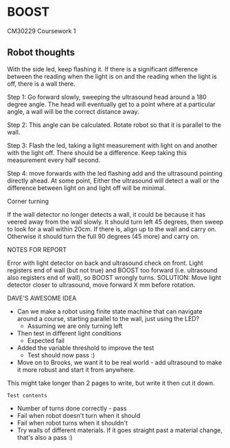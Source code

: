 BOOST
=====

CM30229 Coursework 1

Robot thoughts
--------------

With the side led, keep flashing it. If there is a significant difference between the reading when the light is on and the reading when the light is off, there is a wall there. 

Step 1: Go forward slowly, sweeping the ultrasound head around a 180 degree angle. The head will eventually get to a point where at a particular angle, a wall will be the correct distance away. 

Step 2: This angle can be calculated. Rotate robot so that it is parallel to the wall. 

Step 3: Flash the led, taking a light measurement with light on and another with the light off. There should be a difference. Keep taking this measurement every half second. 

Step 4: move forwards with the led flashing add and the ultrasound pointing directly ahead. At some point, Either the ultrasound will detect a wall or the difference between light on and light off will be minimal. 

Corner turning

If the wall detector no longer detects a wall, it could be because it has veered away from the wall slowly. It should turn left 45 degrees, then sweep to look for a wall within 20cm. If there is, align up to the wall and carry on. Otherwise it should turn the full 90 degrees (45 more) and carry on.

NOTES FOR REPORT

Error with light detector on back and ultrasound check on front.  Light registers end of wall (but not true) and BOOST too forward (i.e. ultrasound also registers end of wall), so BOOST wrongly turns.  SOLUTION: Move light detector closer to ultrasound, move forward X mm before rotation.




DAVE'S AWESOME IDEA
- Can we make a robot using finite state machine that can navigate around a course, starting parallel to the wall, just using the LED?
	- Assuming we are only turning left
- Then test in different light conditions
	- Expected fail
- Added the variable threshold to improve the test
	- Test should now pass :)
- Move on to Brooks, we want it to be real world - add ultrasound to make it more robust and start it from anywhere.

This might take longer than 2 pages to write, but write it then cut it down.
	
	Test contents
- Number of turns done correctly - pass
- Fail when robot doesn't turn when it should
- Fail when robot turns when it shouldn't
- Try walls of different materials. If it goes straight past a material change, that's also a pass :)
